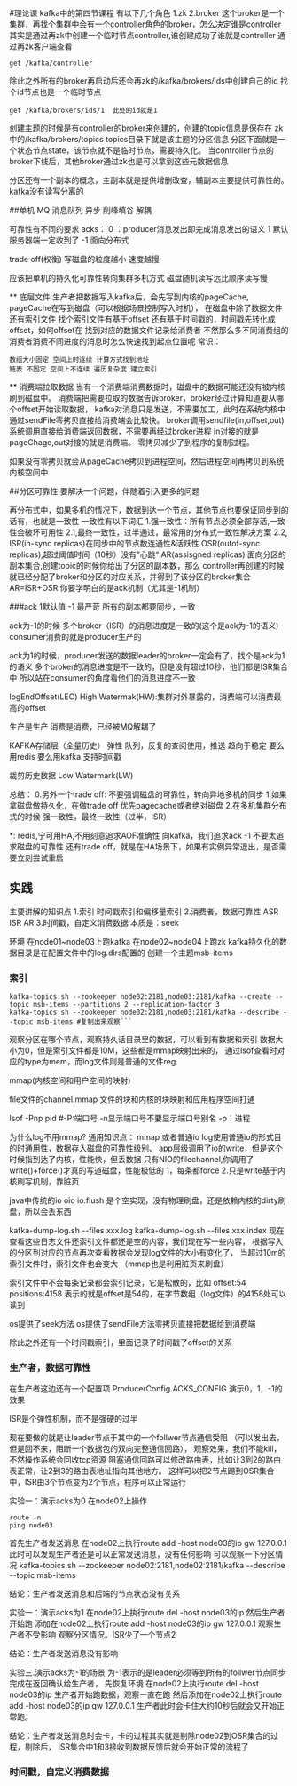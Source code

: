 #理论课
kafka中的第四节课程
有以下几个角色
1.zk
2.broker
  这个broker是一个集群，再找个集群中会有一个controller角色的broker，怎么决定谁是controller
其实是通过再zk中创建一个临时节点controller,谁创建成功了谁就是controller
通过再zk客户端查看
```
get /kafka/controller
```
除此之外所有的broker再启动后还会再zk的/kafka/brokers/ids中创建自己的id
找个id节点也是一个临时节点
```
get /kafka/brokers/ids/1  此处的id就是1
```
创建主题的时候是有controller的broker来创建的，创建的topic信息是保存在
zk中的/kafka/brokers/topics
topics目录下就是该主题的分区信息
分区下面就是一个状态节点state，该节点就不是临时节点，需要持久化。
当controller节点的broker下线后，其他broker通过zk也是可以拿到这些元数据信息

分区还有一个副本的概念，主副本就是提供增删改查，辅副本主要提供可靠性的。
kafka没有读写分离的


##单机
MQ 消息队列
异步
削峰填谷
解耦

可靠性有不同的要求
acks：
0 ：producer消息发出即完成消息发出的语义
1 默认 服务器端一定收到了
-1 面向分布式


trade off(权衡)
写磁盘的粒度越小 速度越慢

应该把单机的持久化可靠性转向集群多机方式
磁盘随机读写远比顺序读写慢

** 底层文件
生产者把数据写入kafka后，会先写到内核的pageCache,
pageCache在写到磁盘（可以根据场景控制写入时机），
在磁盘中除了数据文件还有索引文件
找个索引文件有基于offset 还有基于时间戳的，时间戳先转化成offset，如何offset在
找到对应的数据文件记录给消费者
不然那么多不同消费组的消费者消费不同进度的消息时怎么快速找到起点位置呢
常识：
```text
数组大小固定 空间上时连续 计算方式找到地址
链表 不固定 空间上不连续 遍历复杂度 建立索引

```

** 消费端拉取数据
当有一个消费端消费数据时，磁盘中的数据可能还没有被内核刷到磁盘中。
消费端把需要拉取的数据告诉broker，broker经过计算知道要从哪个offset开始读取数据，
kafka对消息只是发送，不需要加工，此时在系统内核中通过sendFile零拷贝直接给消费端会比较快。
broker调用sendfile(in,offset,out)系统调用直接给消费端返回数据，不需要再经过broker进程
in对接的就是pageChage,out对接的就是消费端。
零拷贝减少了到程序的复制过程。

如果没有零拷贝就会从pageCache拷贝到进程空间，然后进程空间再拷贝到系统内核空间中

##分区可靠性
要解决一个问题，伴随着引入更多的问题


再分布式中，如果多机的情况下，数据到达一个节点，其他节点也要保证同步到的话有，也就是一致性
一致性有以下词汇
1.强一致性：所有节点必须全部存活,一致性会破坏可用性
2.1,最终一致性，过半通过，最常用的分布式一致性解决方案
2.2,
ISR(in-sync replicas)在同步中的节点数连通性&活跃性
OSR(outof-sync replicas),超过阈值时间（10秒）没有”心跳“
AR(assisgned replicas) 面向分区的副本集合,创建topic的时候你给出了分区的副本数，那么
 controller再创建的时候就已经分配了broker和分区的对应关系，并得到了该分区的broker集合
AR=ISR+OSR
你要学明白的是ack机制（尤其是-1机制）


###ack
1默认值
-1 最严苛 所有的副本都要同步，一致

ack为-1的时候 多个broker（ISR）的消息进度是一致的(这个是ack为-1的语义)
consumer消费的就是producer生产的

ack为1的时候，producer发送的数据leader的broker一定会有了，找个是ack为1的语义
多个broker的消息进度是不一致的，但是没有超过10秒，他们都是ISR集合中
所以站在consumer的角度看他们的消息进度不一致

logEndOffset(LEO)
High Watermak(HW):集群对外暴露的，消费端可以消费最高的offset

生产是生产 消费是消费，已经被MQ解耦了


KAFKA存储层（全量历史） 弹性
队列，反复的查阅使用，推送
趋向于稳定
要么用redis
要么用kafka
支持时间戳

裁剪历史数据
Low Watermark(LW)



总结：
0.另外一个trade off:
不要强调磁盘的可靠性，转向异地多机的同步
1.如果拿磁盘做持久化，在做trade off
优先pagecache或者绝对磁盘
2.在多机集群分布式的时候
强一致性，最终一致性（过半，ISR）

*: redis,宁可用HA,不用刻意追求AOF准确性 向kafka，我们追求ack -1
不要太追求磁盘的可靠性
还有trade off，就是在HA场景下，如果有实例异常退出，是否需要立刻尝试重启

## 实践
主要讲解的知识点
1.索引
时间戳索引和偏移量索引
2.消费者，数据可靠性
ASR ISR AR
3.时间戳，自定义消费数据
本质是：seek




环境
在node01~node03上跑kafka
在node02~node04上跑zk
kafka持久化的数据目录是在配置文件中的log.dirs配置的
创建一个主题msb-items

### 索引

```text
kafka-topics.sh --zookeeper node02:2181,node03:2181/kafka --create --topic msb-items --partitions 2 --replication-factor 3
kafka-topics.sh --zookeeper node02:2181,node03:2181/kafka --describe --topic msb-items #复制出来观察```
```
观察分区在哪个节点，观察持久话目录里的数据，可以看到有数据和索引
数据大小为0，但是索引文件都是10M，这些都是mmap映射出来的，
通过lsof查看时对应的type为mem，而log文件则是普通的文件reg

mmap(内核空间和用户空间的映射)

file文件的channel.mmap
文件的块和内核的块映射和应用程序空间打通

lsof -Pnp pid   #-P:端口号 -n显示端口号不要显示端口号别名 -p：进程

为什么log不用mmap?
通用知识点：
mmap 或者普通io
log使用普通io的形式目的时通用性，数据存入磁盘的可靠性级别、
app层级调用了io的write，但是这个时候指到达了内核，性能快，但丢数据
只有NIO的filechannel,你调用了write()+force()才真的写道磁盘，性能极低的
1，每条都force
2.只是write基于内核刷写机制，靠脏页


java中传统的io oio
io.flush 是个空实现，没有物理刷盘，还是依赖内核的dirty刷盘，所以会丢东西


kafka-dump-log.sh --files xxx.log
kafka-dump-log.sh --files xxx.index
现在查看这些日志文件还索引文件都还是空的内容，我们现在写一些内容，
根据写入的分区到对应的节点再次查看数据会发现log文件的大小有变化了，
当超过10m的索引文件时，索引文件也会变大
（mmap也是利用脏页来刷盘）

索引文件中不会每条记录都会索引记录，它是松散的，比如
offset:54 positions:4158
表示的就是offset是54的，在字节数组（log文件）的4158处可以读到

os提供了seek方法
os提供了sendFile方法零拷贝直接把数据给到消费端

除此之外还有一个时间戳索引，里面记录了时间戳了offset的关系



### 生产者，数据可靠性

在生产者这边还有一个配置项
ProducerConfig.ACKS_CONFIG
演示0，1，-1的效果

ISR是个弹性机制，而不是强硬的过半



现在要做的就是让leader节点于其中的一个follwer节点通信受阻
（可以发出去，但是回不来，阻断一个数据包的双向完整通信回路），
观察效果，我们不能kill，不然操作系统会回收tcp资源
阻塞通信回路可以修改路由表，比如让3到2的路由表正常，让2到3的路由表地址指向其他地方。
这样可以把2节点踢到OSR集合中，ISR由3个节点变为2个节点，程序可以正常运行


实验一：演示acks为0
在node02上操作
```text
route -n
ping node03
```
首先生产者发送消息
在node02上执行route add -host node03的ip gw 127.0.0.1
此时可以发现生产者还是可以正常发送消息，没有任何影响
可以观察一下分区情况
kafka-topics.sh --zookeeper node02:2181,node02:2181/kafka --describe --topic msb-items

结论：生产者发送消息和后端的节点状态没有关系

实验一：演示acks为1
在node02上执行route del -host node03的ip
然后生产者开始跑
添加在node02上执行route add -host node03的ip gw 127.0.0.1
观察生产者不受影响
观察分区情况。ISR少了一个节点2

结论：生产者发送消息没有影响

实验三.演示acks为-1的场景
为-1表示的是leader必须等到所有的follwer节点同步完成在返回确认给生产者，
先恢复环境
在node02上执行route del -host node03的ip
生产者开始跑数据，观察一直在跑
然后添加在node02上执行route add -host node03的ip gw 127.0.0.1
生产者此时会卡住大约10秒后就会又开始正常跑。

结论：生产者发送消息时会卡，卡的过程其实就是剔除node02到OSR集合的过程，剔除后，
ISR集合中1和3接收到数据反馈后就会开始正常的流程了


### 时间戳，自定义消费数据








































